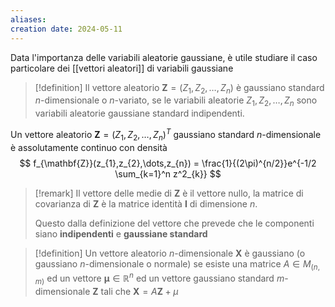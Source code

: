 ```yaml
---
aliases: 
creation date: 2024-05-11
---
```


Data l'importanza delle variabili aleatorie gaussiane, è utile studiare il caso particolare dei [[vettori aleatori]] di variabili gaussiane

>[!definition]
>Il vettore aleatorio $\mathbf{Z}=(Z_{1},Z_{2},\dots,Z_{n})$ è gaussiano standard $n$-dimensionale o $n$-variato, se le variabili aleatorie $Z_{1},Z_{2},\dots,Z_{n}$ sono variabili aleatorie gaussiane standard indipendenti.

Un vettore aleatorio $\mathbf{Z} = (Z_{1},Z_{2},\dots,Z_{n})^T$ gaussiano standard $n$-dimensionale è assolutamente continuo con densità
$$ f_{\mathbf{Z}}(z_{1},z_{2},\dots,z_{n}) = \frac{1}{(2\pi)^{n/2}}e^{-1/2 \sum_{k=1}^n z^2_{k}} $$

>[!remark]
>Il vettore delle medie di $\mathbf{Z}$ è il vettore nullo, la matrice di covarianza di $\mathbf{Z}$ è la matrice identità $\mathbf{I}$ di dimensione $n$.
>
>Questo dalla definizione del vettore che prevede che le componenti siano **indipendenti** e **gaussiane standard**


>[!definition]
>Un vettore aleatorio $n$-dimensionale $\mathbf{X}$ è gaussiano (o gaussiano $n$-dimensionale o normale) se esiste una matrice $A \in M_{(n,m)}$ ed un vettore $\boldsymbol{\mu} \in \mathbb{R}^n$ ed un vettore gaussiano standard $m$-dimensionale $\mathbf{Z}$ tali che $\mathbf{X} = A\mathbf{Z} + \mu$